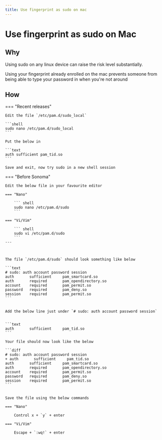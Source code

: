 ```yaml
---
title: Use fingerprint as sudo on mac
---
```


# Use fingerprint as sudo on Mac

## Why

Using sudo on any linux device can raise the risk level substantially.

Using your fingerprint already enrolled on the mac prevents someone from being able to type your password in when you're not around

## How

=== "Recent releases"

    Edit the file `/etc/pam.d/sudo_local`

    ```shell
    sudo nano /etc/pam.d/sudo_local
    ```

    Put the below in

    ```text
    auth sufficient pam_tid.so
    ```

    Save and exit, now try sudo in a new shell session

=== "Before Sonoma"

    Edit the below file in your favourite editor

    === "Nano"

        ``` shell
        sudo nano /etc/pam.d/sudo
        ```

    === "Vi/Vim"

        ``` shell
        sudo vi /etc/pam.d/sudo
        ```
    ---



    The file `/etc/pam.d/sudo` should look something like below

    ```text
    # sudo: auth account password session
    auth       sufficient     pam_smartcard.so
    auth       required       pam_opendirectory.so
    account    required       pam_permit.so
    password   required       pam_deny.so
    session    required       pam_permit.so
    ```


    Add the below line just under `# sudo: auth account password session`


    ```text
    auth       sufficient     pam_tid.so
    ```

    Your file should now look like the below

    ```diff
    # sudo: auth account password session
    + auth       sufficient     pam_tid.so
    auth       sufficient     pam_smartcard.so
    auth       required       pam_opendirectory.so
    account    required       pam_permit.so
    password   required       pam_deny.so
    session    required       pam_permit.so
    ```


    Save the file using the below commands

    === "Nano"

        Control x + `y` + enter

    === "Vi/Vim"

        Escape + `:wq!` + enter
